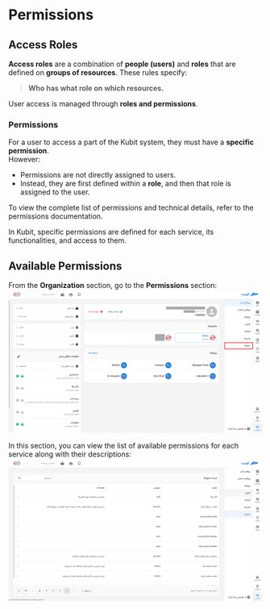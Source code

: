 # Permissions

## Access Roles

**Access roles** are a combination of **people (users)** and **roles** that are defined on **groups of resources**. These rules specify:

> **Who has what role on which resources.**

User access is managed through **roles and permissions**.

### Permissions

For a user to access a part of the Kubit system, they must have a **specific permission**.  
However:

- Permissions are not directly assigned to users.
- Instead, they are first defined within a **role**, and then that role is assigned to the user.

To view the complete list of permissions and technical details, refer to the permissions documentation.

In Kubit, specific permissions are defined for each service, its functionalities, and access to them.

## Available Permissions

From the **Organization** section, go to the **Permissions** section:
![Permission: permission](img/permission.png)

In this section, you can view the list of available permissions for each service along with their descriptions:
![Permission: permissions](img/permissions.png)
